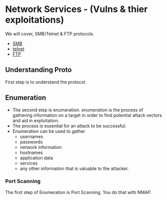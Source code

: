 # Network Services - (Vulns & thier exploitations)

We will cover, SMB/Telnet & FTP protocols.

- [SMB](./SMB.md)
- [telnet](./telnet.md)
- [FTP](./FTP.md)

## Understanding Proto
First step is to understand the protocol.

## Enumeration
- The second step is enumeration. enumeration is the process of gathering information on a target in order to find potential attack vectors and aid in exploitation.
- The process is essential for an attack to be successful.
- Enumeration can be used to gather
  - usernames
  - passwords
  - network information
  - hostnames
  - application data
  - services
  - any other information that is valuable to the attacker.
### Port Scanning
The first step of Enumeration is Port Scanning. You do that with NMAP.

